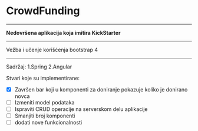 # CrowdFunding
___
**Nedovršena aplikacija koja imitira KickStarter**
___
Vežba i učenje korišćenja bootstrap 4
___
Sadržaj:
 1.Spring
 2.Angular

Stvari koje su implementirane:
- [x] Završen bar koji u komponenti za doniranje pokazuje koliko je donirano novca
- [ ] Izmeniti model podataka 
- [ ] Ispraviti CRUD operacije na serverskom delu aplikacije
- [ ] Smanjiti broj komponenti 
- [ ] dodati nove funkcionalnosti
